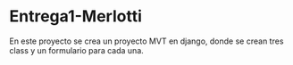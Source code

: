 # Entrega1-Merlotti

En este proyecto se crea un proyecto MVT en django, donde se crean tres class y un formulario para cada una.
